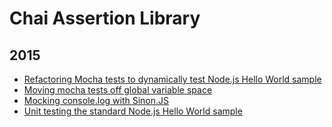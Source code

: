 Chai Assertion Library
======================

2015
----
* [Refactoring Mocha tests to dynamically test Node.js Hello World sample](blog/2015/10/refactoring-mocha-tests-to-dynamically-test-nodejs-hello-world-sample.md)
* [Moving mocha tests off global variable space](blog/2015/10/moving-mocha-tests-off-global.md)
* [Mocking console.log with Sinon.JS](blog/2015/10/mocking-consolelog-with-sinonjs.md)
* [Unit testing the standard Node.js Hello World sample](blog/2015/10/unit-testing-nodejs-hello-world.md)
